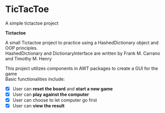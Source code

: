 # TicTacToe
A simple tictactoe project

**Tictactoe**

A small Tictactoe project to practice using a HashedDictionary object and OOP principles.   
HashedDictionary and DictionaryInterface are written by Frank M. Carrano and Timothy M. Henry    

This project utilizes components in AWT packages to create a GUI for the game   
Basic functionalities include:   
* [X] User can **reset the board** and **start a new game**  
* [X] User can **play against the computer**  
* [X] User can choose to let computer go first  
* [X] User can **view the result**  
